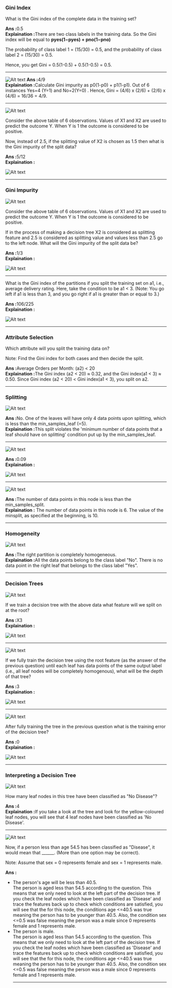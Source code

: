 <h3>Gini Index</h3>
<p>What is the Gini index of the complete data in the training set?</p>
<b>Ans :</b>0.5<br>
<b>Explaination :</b>There are two class labels in the training data. So the Gini index will be equal to <b>pyes(1−pyes) + pno(1−pno)</b><br>

The probability of class label 1 = (15/30) = 0.5, and the probability of class label 2 = (15/30) = 0.5. <br>

Hence, you get Gini = 0.5(1-0.5) + 0.5(1-0.5) = 0.5.
<hr>

![Alt text](images/gini-idx-table.png)
<b>Ans :</b>4/9<br>
<b>Explaination :</b>Calculate Gini impurity as p0(1-p0) + p1(1-p1). Out of 6 instances Yes=4 (Y=1) and No=2(Y=0) . Hence, Gini = (4/6) x (2/6) + (2/6) x (4/6) = 16/36 = 4/9. 
<hr>

![Alt text](images/gini-idx-table.png)
<p>Consider the above table of 6 observations. Values of X1 and X2 are used to predict the outcome Y. When Y is 1 the outcome is considered to be positive. <br>

Now, instead of 2.5, if the splitting value of X2 is chosen as 1.5 then what is the Gini impurity of the split data?</p>
<b>Ans :</b>5/12<br>
<b>Explaination :</b>

![Alt text](images/gini-idx-table-ans.png)
<hr>

<h3>Gini Impurity</h3>

![Alt text](images/gini-idx-table.png)
<p>Consider the above table of 6 observations. Values of X1 and X2 are used to predict the outcome Y. When Y is 1 the outcome is considered to be positive. <br>

If in the process of making a decision tree X2 is considered as splitting feature and 2.5 is considered as splitting value and values less than 2.5 go to the left node. What will the Gini impurity of the split data be?</p>
<b>Ans :</b>1/3<br>
<b>Explaination :</b>

![Alt text](images/gini-impurity-ans.png)
<hr>

<p>What is the Gini index of the partitions if you split the training set on a1, i.e., average delivery rating. Here, take the condition to be a1 < 3. (Note: You go left if a1 is less than 3, and you go right if a1 is greater than or equal to 3.)</p>
<b>Ans :</b>106/225<br>
<b>Explaination :</b>

![Alt text](images/gini-idx-split.png)
<hr>

<h3>Attribute Selection</h3>
<p>Which attribute will you split the training data on? <br>

Note: Find the Gini index for both cases and then decide the split.</p>
<b>Ans :</b>Average Orders per Month: (a2) < 20<br>
<b>Explaination :</b>The Gini index (a2 < 20) ≈ 0.32, and the Gini index(a1 < 3) ≈ 0.50. Since Gini index (a2 < 20) < Gini index(a1 < 3), you split on a2.
<hr>

<h3>Splitting</h3>

![Alt text](images/gini-idx-splitting.png)

<b>Ans :</b>No. One of the leaves will have only 4 data points upon splitting, which is less than the min_samples_leaf (=5).<br>
<b>Explaination :</b>This split violates the 'minimum number of data points that a leaf should have on splitting' condition put up by the min_samples_leaf.
<hr>

![Alt text](images/gini-idx-splitting-2.png)

<b>Ans :</b>0.09<br>
<b>Explaination :</b>

![Alt text](images/gini-idx-splitting-2-ans.png)
<hr>

![Alt text](images/gini-idx-splitting-3.png)

<b>Ans :</b>The number of data points in this node is less than the min_samples_split.<br>
<b>Explaination :</b> The number of data points in this node is 6. The value of the minsplit, as specified at the beginning, is 10.
<hr>

<h3>Homogeneity</h3>

![Alt text](images/gini-idx-homogeneity.png)

<b>Ans :</b>The right partition is completely homogeneous.<br>
<b>Explaination :</b>All the data points belong to the class label "No". There is no data point in the right leaf that belongs to the class label "Yes".
<hr>

<h3>Decision Trees</h3>

![Alt text](images/decision-trees.png)
<p>If we train a decision tree with the above data what feature will we split on at the root?</p>
<b>Ans :</b>X3<br>
<b>Explaination :</b>

![Alt text](images/decision-trees-ans.png)
<hr>

![Alt text](images/decision-trees.png)
<p>If we fully train the decision tree using the root feature (as the answer of the previous question) until each leaf has data points of the same output label (i.e., all leaf nodes will be completely homogenous), what will be the depth of that tree?</p>
<b>Ans :</b>3<br>
<b>Explaination :</b>

![Alt text](images/decision-trees-ans-2.png)
<hr>

![Alt text](images/decision-trees.png)
<p>After fully training the tree in the previous question what is the training error of the decision tree?</p>
<b>Ans :</b>0<br>
<b>Explaination :</b>

![Alt text](images/decision-trees-ans-3.png)
<hr>

<h3>Interpreting a Decision Tree</h3>

![Alt text](images/decision-trees-2.png)
<p>How many leaf nodes in this tree have been classified as "No Disease"?</p>
<b>Ans :</b>4<br>
<b>Explaination :</b>If you take a look at the tree and look for the yellow-coloured leaf nodes, you will see that 4 leaf nodes have been classified as 'No Disease'.
<hr>

![Alt text](images/decision-trees-2.png)
<p>Now, if a person less than age 54.5 has been classified as "Disease", it would mean that ______. (More than one option may be correct).<br>

Note: Assume that sex = 0 represents female and sex = 1 represents male.</p>
<b>Ans :</b>
<ul>
<li>The person's age will be less than 40.5.<br>
The person is aged less than 54.5 according to the question. This means that we only need to look at the left part of the decision tree. If you check the leaf nodes which have been classified as 'Disease' and trace the features back up to check which conditions are satisfied, you will see that the for this node, the conditions age <=40.5 was true meaning the person has to be younger than 40.5. Also, the condition sex <=0.5 was false meaning the person was a male since 0 represents female and 1 represents male.
<li>The person is male.<br>
The person is aged less than 54.5 according to the question. This means that we only need to look at the left part of the decision tree. If you check the leaf nodes which have been classified as 'Disease' and trace the features back up to check which conditions are satisfied, you will see that the for this node, the conditions age <=40.5 was true meaning the person has to be younger than 40.5. Also, the condition sex <=0.5 was false meaning the person was a male since 0 represents female and 1 represents male.
<hr>